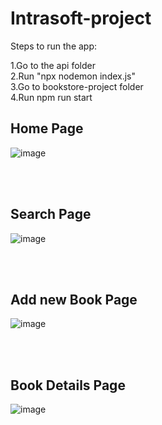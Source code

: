 # Intrasoft-project

Steps to run the app:

1.Go to the api folder<br>
2.Run "npx nodemon index.js"<br>
3.Go to bookstore-project folder<br>
4.Run npm run start<br>

## Home Page<br>
![image](https://user-images.githubusercontent.com/62724657/194810394-b538b755-c253-4546-9f1c-b20b99b480c6.png)

<br>
<br>

## Search Page
![image](https://user-images.githubusercontent.com/62724657/194810851-acdf6e0e-9fce-446e-8f13-72a6c05689fc.png)

<br>
<br>

## Add new Book Page
![image](https://user-images.githubusercontent.com/62724657/194811014-a9b2d59c-4863-4ca8-9419-536f81ab2e8e.png)

<br>
<br>

## Book Details Page
![image](https://user-images.githubusercontent.com/62724657/194811194-6fd40ad2-c0bc-45ac-aa19-9cf6d7897414.png)

